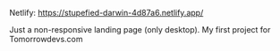 Netlify: https://stupefied-darwin-4d87a6.netlify.app/

Just a non-responsive landing page (only desktop).
My first project for Tomorrowdevs.com
